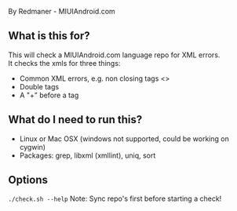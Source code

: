 By Redmaner - MIUIAndroid.com 

What is this for?
-------------------------------------------------------------------------------------
This will check a MIUIAndroid.com language repo for XML errors.<br>
It checks the xmls for three things:
- Common XML errors, e.g. non closing tags <>
- Double tags
- A "+" before a tag

What do I need to run this?
-------------------------------------------------------------------------------------
- Linux or Mac OSX (windows not supported, could be working on cygwin)
- Packages: grep, libxml (xmllint), uniq, sort

Options
-------------------------------------------------------------------------------------
<code>./check.sh --help</code>
Note: Sync repo's first before starting a check!

